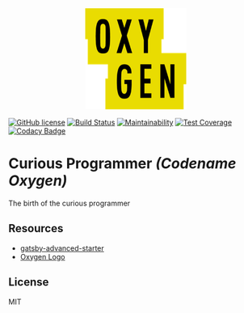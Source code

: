 <div align="center">
    <img src="static/logos/oxygen.png" alt="Logo" width='200px' height='200px'/>
</div>

[![GitHub license](https://img.shields.io/badge/license-MIT-blue.svg)](https://github.com/cbillowes/curious-programmer-oxygen/blob/master/LICENSE)
[![Build Status](https://travis-ci.org/cbillowes/curious-programmer-oxygen.svg?branch=master)](https://travis-ci.org/BlackrockDigital/startbootstrap-clean-blog)
[![Maintainability](https://api.codeclimate.com/v1/badges/00ba1fed9223c420b5f5/maintainability)](https://codeclimate.com/github/cbillowes/curious-programmer-oxygen/maintainability)
[![Test Coverage](https://api.codeclimate.com/v1/badges/00ba1fed9223c420b5f5/test_coverage)](https://codeclimate.com/github/cbillowes/curious-programmer-oxygen/test_coverage)
[![Codacy Badge](https://api.codacy.com/project/badge/Grade/1d020d15c27c4121827612f6fcf19811)](https://www.codacy.com/app/cbillowes/curious-programmer-oxygen?utm_source=github.com&amp;utm_medium=referral&amp;utm_content=cbillowes/curious-programmer-oxygen&amp;utm_campaign=Badge_Grade)

# Curious Programmer _(Codename Oxygen)_

The birth of the curious programmer

## Resources

* [gatsby-advanced-starter](https://github.com/Vagr9K/gatsby-advanced-starter)
* [Oxygen Logo](https://seeklogo.com/vector-logo/329229/oxygen)

## License

MIT